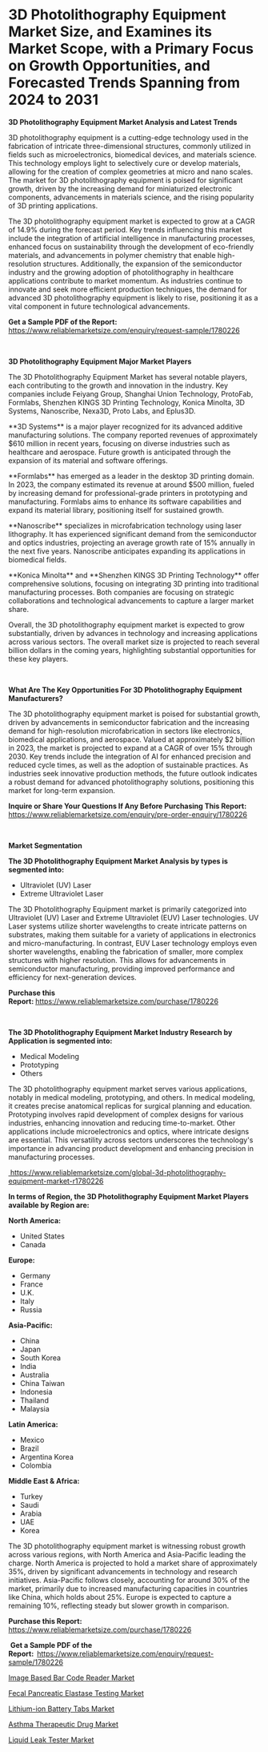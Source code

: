 <p><h1>3D Photolithography Equipment Market Size, and Examines its Market Scope, with a Primary Focus on Growth Opportunities, and Forecasted Trends Spanning from 2024 to 2031</h1></p><p><strong>3D Photolithography Equipment Market Analysis and Latest Trends</strong></p>
<p><p>3D photolithography equipment is a cutting-edge technology used in the fabrication of intricate three-dimensional structures, commonly utilized in fields such as microelectronics, biomedical devices, and materials science. This technology employs light to selectively cure or develop materials, allowing for the creation of complex geometries at micro and nano scales. The market for 3D photolithography equipment is poised for significant growth, driven by the increasing demand for miniaturized electronic components, advancements in materials science, and the rising popularity of 3D printing applications.</p><p>The 3D photolithography equipment market is expected to grow at a CAGR of 14.9% during the forecast period. Key trends influencing this market include the integration of artificial intelligence in manufacturing processes, enhanced focus on sustainability through the development of eco-friendly materials, and advancements in polymer chemistry that enable high-resolution structures. Additionally, the expansion of the semiconductor industry and the growing adoption of photolithography in healthcare applications contribute to market momentum. As industries continue to innovate and seek more efficient production techniques, the demand for advanced 3D photolithography equipment is likely to rise, positioning it as a vital component in future technological advancements.</p></p>
<p><strong>Get a Sample PDF of the Report:&nbsp;</strong> <a href="https://www.reliablemarketsize.com/enquiry/request-sample/1780226?utm_campaign=1131&utm_medium=2&utm_source=Github&utm_content=ia&utm_term=13102024&utm_id=3d-photolithography-equipment">https://www.reliablemarketsize.com/enquiry/request-sample/1780226</a></p>
<p>&nbsp;</p>
<p><strong>3D Photolithography Equipment Major Market Players</strong></p>
<p><p>The 3D Photolithography Equipment Market has several notable players, each contributing to the growth and innovation in the industry. Key companies include Feiyang Group, Shanghai Union Technology, ProtoFab, Formlabs, Shenzhen KINGS 3D Printing Technology, Konica Minolta, 3D Systems, Nanoscribe, Nexa3D, Proto Labs, and Eplus3D.</p><p>**3D Systems** is a major player recognized for its advanced additive manufacturing solutions. The company reported revenues of approximately $610 million in recent years, focusing on diverse industries such as healthcare and aerospace. Future growth is anticipated through the expansion of its material and software offerings.</p><p>**Formlabs** has emerged as a leader in the desktop 3D printing domain. In 2023, the company estimated its revenue at around $500 million, fueled by increasing demand for professional-grade printers in prototyping and manufacturing. Formlabs aims to enhance its software capabilities and expand its material library, positioning itself for sustained growth.</p><p>**Nanoscribe** specializes in microfabrication technology using laser lithography. It has experienced significant demand from the semiconductor and optics industries, projecting an average growth rate of 15% annually in the next five years. Nanoscribe anticipates expanding its applications in biomedical fields.</p><p>**Konica Minolta** and **Shenzhen KINGS 3D Printing Technology** offer comprehensive solutions, focusing on integrating 3D printing into traditional manufacturing processes. Both companies are focusing on strategic collaborations and technological advancements to capture a larger market share.</p><p>Overall, the 3D photolithography equipment market is expected to grow substantially, driven by advances in technology and increasing applications across various sectors. The overall market size is projected to reach several billion dollars in the coming years, highlighting substantial opportunities for these key players.</p></p>
<p>&nbsp;</p>
<p><strong>What Are The Key Opportunities For 3D Photolithography Equipment Manufacturers?</strong></p>
<p><p>The 3D photolithography equipment market is poised for substantial growth, driven by advancements in semiconductor fabrication and the increasing demand for high-resolution microfabrication in sectors like electronics, biomedical applications, and aerospace. Valued at approximately $2 billion in 2023, the market is projected to expand at a CAGR of over 15% through 2030. Key trends include the integration of AI for enhanced precision and reduced cycle times, as well as the adoption of sustainable practices. As industries seek innovative production methods, the future outlook indicates a robust demand for advanced photolithography solutions, positioning this market for long-term expansion.</p></p>
<p><strong>Inquire or Share Your Questions If Any Before Purchasing This Report:</strong> <a href="https://www.reliablemarketsize.com/enquiry/pre-order-enquiry/1780226?utm_campaign=1131&utm_medium=2&utm_source=Github&utm_content=ia&utm_term=13102024&utm_id=3d-photolithography-equipment">https://www.reliablemarketsize.com/enquiry/pre-order-enquiry/1780226</a></p>
<p>&nbsp;</p>
<p><strong>Market Segmentation</strong></p>
<p><strong>The 3D Photolithography Equipment Market Analysis by types is segmented into:</strong></p>
<p><ul><li>Ultraviolet (UV) Laser</li><li>Extreme Ultraviolet Laser</li></ul></p>
<p><p>The 3D Photolithography Equipment market is primarily categorized into Ultraviolet (UV) Laser and Extreme Ultraviolet (EUV) Laser technologies. UV Laser systems utilize shorter wavelengths to create intricate patterns on substrates, making them suitable for a variety of applications in electronics and micro-manufacturing. In contrast, EUV Laser technology employs even shorter wavelengths, enabling the fabrication of smaller, more complex structures with higher resolution. This allows for advancements in semiconductor manufacturing, providing improved performance and efficiency for next-generation devices.</p></p>
<p><strong>Purchase this Report:&nbsp;</strong><a href="https://www.reliablemarketsize.com/purchase/1780226?utm_campaign=1131&utm_medium=2&utm_source=Github&utm_content=ia&utm_term=13102024&utm_id=3d-photolithography-equipment">https://www.reliablemarketsize.com/purchase/1780226</a></p>
<p>&nbsp;</p>
<p><strong>The 3D Photolithography Equipment Market Industry Research by Application is segmented into:</strong></p>
<p><ul><li>Medical Modeling</li><li>Prototyping</li><li>Others</li></ul></p>
<p><p>The 3D photolithography equipment market serves various applications, notably in medical modeling, prototyping, and others. In medical modeling, it creates precise anatomical replicas for surgical planning and education. Prototyping involves rapid development of complex designs for various industries, enhancing innovation and reducing time-to-market. Other applications include microelectronics and optics, where intricate designs are essential. This versatility across sectors underscores the technology's importance in advancing product development and enhancing precision in manufacturing processes.</p></p>
<p><a href="https://www.reliablemarketsize.com/global-3d-photolithography-equipment-market-r1780226?utm_campaign=1131&utm_medium=2&utm_source=Github&utm_content=ia&utm_term=13102024&utm_id=3d-photolithography-equipment">&nbsp;https://www.reliablemarketsize.com/global-3d-photolithography-equipment-market-r1780226</a></p>
<p><strong>In terms of Region, the 3D Photolithography Equipment Market Players available by Region are:</strong></p>
<p>
    <p> <strong> North America: </strong>
        <ul>
            <li>United States</li>
            <li>Canada</li>
        </ul>
        </p> 
    <p> <strong> Europe: </strong>
        <ul>
            <li>Germany</li>
            <li>France</li>
            <li>U.K.</li>
            <li>Italy</li>
            <li>Russia</li>
        </ul>
        </p> 
    <p> <strong> Asia-Pacific: </strong>
        <ul>
            <li>China</li>
            <li>Japan</li>
            <li>South Korea</li>
            <li>India</li>
            <li>Australia</li>
            <li>China Taiwan</li>
            <li>Indonesia</li>
            <li>Thailand</li>
            <li>Malaysia</li>
        </ul>
        </p> 
    <p> <strong> Latin America: </strong>
        <ul>
            <li>Mexico</li>
            <li>Brazil</li>
            <li>Argentina Korea</li>
            <li>Colombia</li>
        </ul>
        </p> 
    <p> <strong> Middle East & Africa: </strong>
        <ul>
            <li>Turkey</li>
            <li>Saudi</li>
            <li>Arabia</li>
            <li>UAE</li>
            <li>Korea</li>
        </ul>
    </p>
    </p>
<p><p>The 3D photolithography equipment market is witnessing robust growth across various regions, with North America and Asia-Pacific leading the charge. North America is projected to hold a market share of approximately 35%, driven by significant advancements in technology and research initiatives. Asia-Pacific follows closely, accounting for around 30% of the market, primarily due to increased manufacturing capacities in countries like China, which holds about 25%. Europe is expected to capture a remaining 10%, reflecting steady but slower growth in comparison.</p></p>
<p><strong>Purchase this Report: </strong><a href="https://www.reliablemarketsize.com/purchase/1780226?utm_campaign=1131&utm_medium=2&utm_source=Github&utm_content=ia&utm_term=13102024&utm_id=3d-photolithography-equipment">https://www.reliablemarketsize.com/purchase/1780226</a></p>
<p>&nbsp;<strong>Get a Sample PDF of the Report:&nbsp;&nbsp;</strong><a href="https://www.reliablemarketsize.com/enquiry/request-sample/1780226?utm_campaign=1131&utm_medium=2&utm_source=Github&utm_content=ia&utm_term=13102024&utm_id=3d-photolithography-equipment">https://www.reliablemarketsize.com/enquiry/request-sample/1780226</a></p>
<p><strong></strong></p>
<p><p><a href="https://www.linkedin.com/pulse/image-based-bar-code-reader-momentum-charting-5-cagr-path-4nc2f?utm_campaign=1131&utm_medium=2&utm_source=Github&utm_content=ia&utm_term=13102024&utm_id=3d-photolithography-equipment">Image Based Bar Code Reader Market</a></p><p><a href="https://github.com/doyeme32g/Market-Research-Report-List-1/blob/main/fecal-pancreatic-elastase-testing-market.md?utm_campaign=1131&utm_medium=2&utm_source=Github&utm_content=ia&utm_term=13102024&utm_id=3d-photolithography-equipment">Fecal Pancreatic Elastase Testing Market</a></p><p><a href="https://github.com/cecilebbruhter/Market-Research-Report-List-1/blob/main/lithium-ion-battery-tabs-market.md?utm_campaign=1131&utm_medium=2&utm_source=Github&utm_content=ia&utm_term=13102024&utm_id=3d-photolithography-equipment">Lithium-ion Battery Tabs Market</a></p><p><a href="https://www.linkedin.com/pulse/unveiling-market-trends-global-asthma-therapeutic-drug-growth-rnddf?utm_campaign=1131&utm_medium=2&utm_source=Github&utm_content=ia&utm_term=13102024&utm_id=3d-photolithography-equipment">Asthma Therapeutic Drug Market</a></p><p><a href="https://www.linkedin.com/pulse/liquid-leak-tester-market-size-growth-trends-industry-4dyvf?utm_campaign=1131&utm_medium=2&utm_source=Github&utm_content=ia&utm_term=13102024&utm_id=3d-photolithography-equipment">Liquid Leak Tester Market</a></p></p>